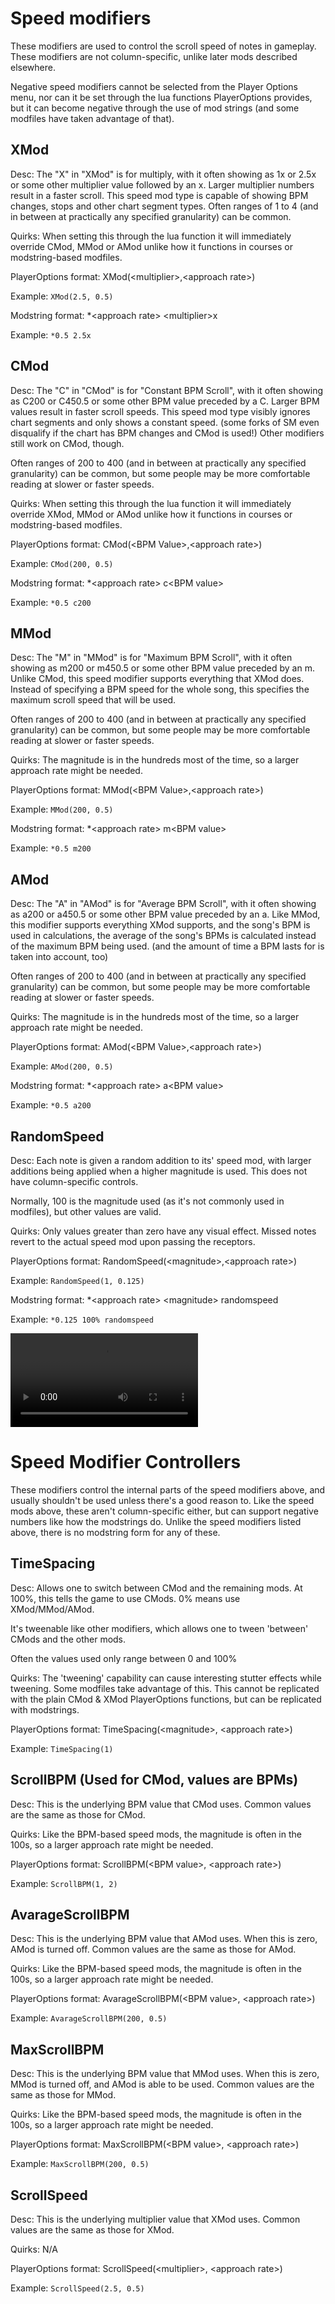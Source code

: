 # Speed modifiers
These modifiers are used to control the scroll speed of notes in gameplay. These modifiers are not column-specific, unlike later mods described elsewhere.

Negative speed modifiers cannot be selected from the Player Options menu, nor can it be set through the lua functions PlayerOptions provides, but it can become negative through the use of mod strings (and some modfiles have taken advantage of that).

## XMod
Desc: The "X" in "XMod" is for multiply, with it often showing as 1x or 2.5x or some other multiplier value followed by an x.
Larger multiplier numbers result in a faster scroll.
This speed mod type is capable of showing BPM changes, stops and other chart segment types.
Often ranges of 1 to 4 (and in between at practically any specified granularity) can be common.

Quirks: When setting this through the lua function it will immediately override CMod, MMod or AMod unlike how it functions in courses or modstring-based modfiles.

PlayerOptions format: XMod(\<multiplier\>,\<approach rate\>)

Example: `XMod(2.5, 0.5)`

Modstring format: *\<approach rate\> \<multiplier\>x

Example: `*0.5 2.5x`

## CMod
Desc: The "C" in "CMod" is for "Constant BPM Scroll", with it often showing as C200 or C450.5 or some other BPM value preceded by a C.
Larger BPM values result in faster scroll speeds.
This speed mod type visibly ignores chart segments and only shows a constant speed. (some forks of SM even disqualify if the chart has BPM changes and CMod is used!) Other modifiers still work on CMod, though.

Often ranges of 200 to 400 (and in between at practically any specified granularity) can be common, but some people may be more comfortable reading at slower or faster speeds.

Quirks: When setting this through the lua function it will immediately override XMod, MMod or AMod unlike how it functions in courses or modstring-based modfiles.

PlayerOptions format: CMod(\<BPM Value\>,\<approach rate\>)

Example: `CMod(200, 0.5)`

Modstring format: *\<approach rate\> c\<BPM value\>

Example: `*0.5 c200`

## MMod
Desc: The "M" in "MMod" is for "Maximum BPM Scroll", with it often showing as m200 or m450.5 or some other BPM value preceded by an m.
Unlike CMod, this speed modifier supports everything that XMod does.
Instead of specifying a BPM speed for the whole song, this specifies the maximum scroll speed that will be used.

Often ranges of 200 to 400 (and in between at practically any specified granularity) can be common, but some people may be more comfortable reading at slower or faster speeds.

Quirks: The magnitude is in the hundreds most of the time, so a larger approach rate might be needed.

PlayerOptions format: MMod(\<BPM Value\>,\<approach rate\>)

Example: `MMod(200, 0.5)`

Modstring format: *\<approach rate\> m\<BPM value\>

Example: `*0.5 m200`

## AMod
Desc: The "A" in "AMod" is for "Average BPM Scroll", with it often showing as a200 or a450.5 or some other BPM value preceded by an a.
Like MMod, this modifier supports everything XMod supports, and the song's BPM is used in calculations, the average of the song's BPMs is calculated instead of the maximum BPM being used. (and the amount of time a BPM lasts for is taken into account, too)

Often ranges of 200 to 400 (and in between at practically any specified granularity) can be common, but some people may be more comfortable reading at slower or faster speeds.

Quirks: The magnitude is in the hundreds most of the time, so a larger approach rate might be needed.

PlayerOptions format: AMod(\<BPM Value\>,\<approach rate\>)

Example: `AMod(200, 0.5)`

Modstring format: *\<approach rate\> a\<BPM value\>

Example: `*0.5 a200`

## RandomSpeed
Desc: Each note is given a random addition to its' speed mod, with larger additions being applied when a higher magnitude is used. This does not have column-specific controls.

Normally, 100 is the magnitude used (as it's not commonly used in modfiles), but other values are valid.

Quirks: Only values greater than zero have any visual effect. Missed notes revert to the actual speed mod upon passing the receptors.

PlayerOptions format: RandomSpeed(\<magnitude\>,\<approach rate\>)

Example: `RandomSpeed(1, 0.125)`

Modstring format: *\<approach rate> \<magnitude\> randomspeed

Example: `*0.125 100% randomspeed`

![RandomSpeed video example](/vid/randomspeed.webm ':include :type=video')

# Speed Modifier Controllers
These modifiers control the internal parts of the speed modifiers above, and usually shouldn't be used unless there's a good reason to. Like the speed mods above, these aren't column-specific either, but can support negative numbers like how the modstrings do. Unlike the speed modifiers listed above, there is no modstring form for any of these.

## TimeSpacing
Desc: Allows one to switch between CMod and the remaining mods. At 100%, this tells the game to use CMods. 0% means use XMod/MMod/AMod.

It's tweenable like other modifiers, which allows one to tween 'between' CMods and the other mods.

Often the values used only range between 0 and 100%

Quirks: The 'tweening' capability can cause interesting stutter effects while tweening. Some modfiles take advantage of this. This cannot be replicated with the plain CMod & XMod PlayerOptions functions, but can be replicated with modstrings.

PlayerOptions format: TimeSpacing(\<magnitude\>, \<approach rate\>)

Example: `TimeSpacing(1)`

## ScrollBPM (Used for CMod, values are BPMs)
Desc: This is the underlying BPM value that CMod uses.
Common values are the same as those for CMod.

Quirks: Like the BPM-based speed mods, the magnitude is often in the 100s, so a larger approach rate might be needed.

PlayerOptions format: ScrollBPM(\<BPM value\>, \<approach rate\>)

Example: `ScrollBPM(1, 2)`

## AvarageScrollBPM
Desc: This is the underlying BPM value that AMod uses. When this is zero, AMod is turned off.
Common values are the same as those for AMod.

Quirks: Like the BPM-based speed mods, the magnitude is often in the 100s, so a larger approach rate might be needed.

PlayerOptions format: AvarageScrollBPM(\<BPM value\>, \<approach rate\>)

Example: `AvarageScrollBPM(200, 0.5)`

## MaxScrollBPM
Desc: This is the underlying BPM value that MMod uses. When this is zero, MMod is turned off, and AMod is able to be used.
Common values are the same as those for MMod.

Quirks: Like the BPM-based speed mods, the magnitude is often in the 100s, so a larger approach rate might be needed.

PlayerOptions format: MaxScrollBPM(\<BPM value\>, \<approach rate\>)

Example: `MaxScrollBPM(200, 0.5)`

## ScrollSpeed
Desc: This is the underlying multiplier value that XMod uses.
Common values are the same as those for XMod.

Quirks: N/A

PlayerOptions format: ScrollSpeed(\<multiplier\>, \<approach rate\>)

Example: `ScrollSpeed(2.5, 0.5)`
